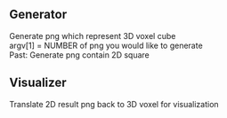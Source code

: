 ## Generator
Generate png which represent 3D voxel cube\
argv[1] = NUMBER of png you would like to generate\
Past:
Generate png contain 2D square

## Visualizer
Translate 2D result png back to 3D voxel for visualization
